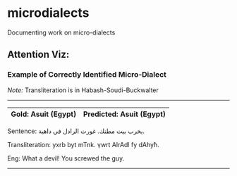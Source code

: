 # microdialects
Documenting work on micro-dialects

## Attention Viz:

### Example of Correctly Identified Micro-Dialect

 
 *Note:* Transliteration is in Habash-Soudi-Buckwalter
 
---

| Gold: Asuit (Egypt) | Predicted: Asuit (Egypt)|
|-------------------- | ----------------------- |


Sentence: يخرب بيت مطنك. غورت الرادل في داهية.

Transliteration: yxrb byt mTnk. γwrt AlrAdl fy dAhyħ.

Eng: What a devil! You screwed the guy.

---


